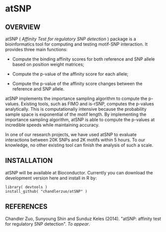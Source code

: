 atSNP
======

OVERVIEW
--------

atSNP ( *Affinity Test for regulatory SNP detection* ) package is a bioinformatics tool for computing and testing motif-SNP interaction. It provides three main functions:

- Compute the binding affinity scores for both reference and SNP allele based on position weight matrices;

- Compute the p-value of the affinity score for each allele;

- Compute the p-value of the affinity score changes between the reference and SNP allele.

atSNP implements the importance sampling algorithm to compute the p-values. Existing tools, such as FIMO and is-rSNP, computes the p-values analytically. This is computationally intensive because the probability sample space is exponential of the motif length. By implementing the importance sampling algorithm, atSNP is able to compute the p-values at incredible speeds while maintaining accuracy.

In one of our research projects, we have used atSNP to evaluate interactions between 20K SNPs and 2K motifs within 5 hours. To our knowledge, no other existing tool can finish the analysis of such a scale.

INSTALLATION
------------

atSNP will be available at Bioconductor. Currently you can download the development version here and install in R by:

    library( devtools )
    install_github( "chandlerzuo/atSNP" )


REFERENCES
----------

Chandler Zuo, Sunyoung Shin and Sunduz Keles (2014). "atSNP: affinity test for regulatory SNP detection". *To appear*.
